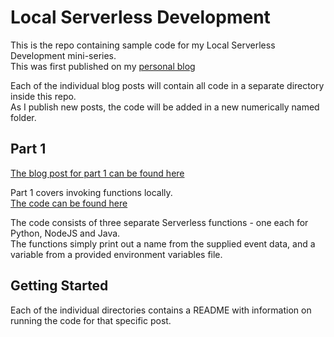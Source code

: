 # Local Serverless Development

This is the repo containing sample code for my Local Serverless Development mini-series.  
This was first published on my [personal blog](https://iamrufio.com)

Each of the individual blog posts will contain all code in a separate directory inside this repo.  
As I publish new posts, the code will be added in a new numerically named folder.

## Part 1
[The blog post for part 1 can be found here](https://iamrufio.com/2018/03/19/local-serverless-development-part-1-invoking-lambdas-locally/)

Part 1 covers invoking functions locally.  
[The code can be found here](https://github.com/ianrufus/BlogPosts/tree/master/ServerlessMiniSeries/1)

The code consists of three separate Serverless functions - one each for Python, NodeJS and Java.  
The functions simply print out a name from the supplied event data, and a variable from a provided environment variables file.

###

## Getting Started

Each of the individual directories contains a README with information on running the code for that specific post.
